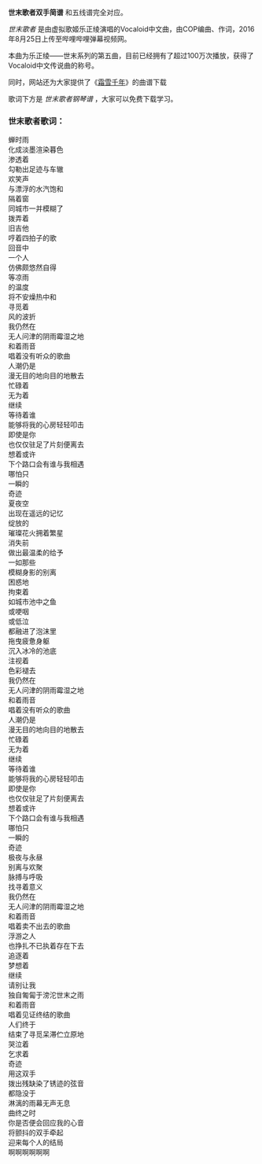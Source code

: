 

**世末歌者双手简谱** 和五线谱完全对应。

_世末歌者_ 是由虚拟歌姬乐正绫演唱的Vocaloid中文曲，由COP编曲、作词，2016年8月25日上传至哔哩哔哩弹幕视频网。

本曲为乐正绫——世末系列的第五曲，目前已经拥有了超过100万次播放，获得了Vocaloid中文传说曲的称号。

同时，网站还为大家提供了《[霜雪千年](Music-8871-霜雪千年-洛天依和乐正绫.html "霜雪千年")》的曲谱下载

歌词下方是 _世末歌者钢琴谱_ ，大家可以免费下载学习。

### 世末歌者歌词：

蝉时雨  
化成淡墨渲染暮色  
渗透着  
勾勒出足迹与车辙  
欢笑声  
与漂浮的水汽饱和  
隔着窗  
同城市一并模糊了  
拨弄着  
旧吉他  
哼着四拍子的歌  
回音中  
一个人  
仿佛颇悠然自得  
等凉雨  
的温度  
将不安燥热中和  
寻觅着  
风的波折  
我仍然在  
无人问津的阴雨霉湿之地  
和着雨音  
唱着没有听众的歌曲  
人潮仍是  
漫无目的地向目的地散去  
忙碌着  
无为着  
继续  
等待着谁  
能够将我的心房轻轻叩击  
即使是你  
也仅仅驻足了片刻便离去  
想着或许  
下个路口会有谁与我相遇  
哪怕只  
一瞬的  
奇迹  
夏夜空  
出现在遥远的记忆  
绽放的  
璀璨花火拥着繁星  
消失前  
做出最温柔的给予  
一如那些  
模糊身影的别离  
困惑地  
拘束着  
如城市池中之鱼  
或哽咽  
或低泣  
都融进了泡沫里  
拖曳疲惫身躯  
沉入冰冷的池底  
注视着  
色彩褪去  
我仍然在  
无人问津的阴雨霉湿之地  
和着雨音  
唱着没有听众的歌曲  
人潮仍是  
漫无目的地向目的地散去  
忙碌着  
无为着  
继续  
等待着谁  
能够将我的心房轻轻叩击  
即使是你  
也仅仅驻足了片刻便离去  
想着或许  
下个路口会有谁与我相遇  
哪怕只  
一瞬的  
奇迹  
极夜与永昼  
别离与欢聚  
脉搏与呼吸  
找寻着意义  
我仍然在  
无人问津的阴雨霉湿之地  
和着雨音  
唱着卖不出去的歌曲  
浮游之人  
也挣扎不已执着存在下去  
追逐着  
梦想着  
继续  
请别让我  
独自匍匐于滂沱世末之雨  
和着雨音  
唱着见证终结的歌曲  
人们终于  
结束了寻觅呆滞伫立原地  
哭泣着  
乞求着  
奇迹  
用这双手  
拨出残缺染了锈迹的弦音  
都隐没于  
淋漓的雨幕无声无息  
曲终之时  
你是否便会回应我的心音  
将颤抖的双手牵起  
迎来每个人的结局  
啊啊啊啊啊啊

